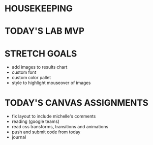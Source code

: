 # HOUSEKEEPING

# TODAY'S LAB MVP

# STRETCH GOALS
- add images to results chart
- custom font
- custom color pallet
- style to highlight mouseover of images

# TODAY'S CANVAS ASSIGNMENTS
- fix layout to include michelle's comments
- reading (google teams)
- read css transforms, transitions and animations
- push and submit code from today
- journal